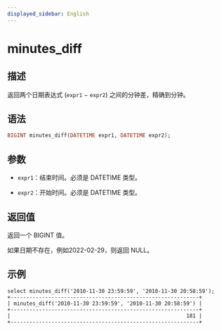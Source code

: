 ```yaml
---
displayed_sidebar: English
---
```


# minutes_diff

## 描述

返回两个日期表达式 (`expr1` − `expr2`) 之间的分钟差，精确到分钟。

## 语法

```Haskell
BIGINT minutes_diff(DATETIME expr1, DATETIME expr2);
```

## 参数

- `expr1`：结束时间。必须是 DATETIME 类型。

- `expr2`：开始时间。必须是 DATETIME 类型。

## 返回值

返回一个 BIGINT 值。

如果日期不存在，例如2022-02-29，则返回 NULL。

## 示例

```Plain
select minutes_diff('2010-11-30 23:59:59', '2010-11-30 20:58:59');
+------------------------------------------------------------+
| minutes_diff('2010-11-30 23:59:59', '2010-11-30 20:58:59') |
+------------------------------------------------------------+
|                                                        181 |
+------------------------------------------------------------+
```